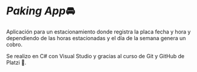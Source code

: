 # ***Paking App***🚘
Aplicación para un estacionamiento donde registra la placa fecha y hora y dependiendo de las horas estacionadas y el día de la semana genera un cobro. 

Se realizo en C# con Visual Studio y gracias al curso de Git y GitHub de Platzi 💚.
